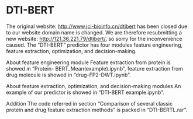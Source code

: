 # DTI-BERT
The original website: http://www.jci-bioinfo.cn/dtibert has been closed due to our website domain name is changed. We are therefore resubmitting a new website: http://121.36.221.79/dtibert/, so sorry for the inconvenience caused.
The “DTI-BERT” predictor has four modules  feature engineering, feature extraction, optimization, and decision-making.

About feature engineering module
Feature extraction from protein is showed in “Protein- BERT_Mean(example).ipynb”, feature extraction from drug molecule is showed in “drug-FP2-DWT.ipynb”.

About feature extraction, optimization, and decision-making modules
An example of our predictor is showed in “DTI-BERT example.ipynb”.

Addition
The code referred in section “Comparison of several classic protein and drug feature extraction methods” is packed in “DTI-BERTL.rar”.
